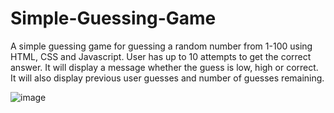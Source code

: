 # Simple-Guessing-Game
A simple guessing game for guessing a random number from 1-100 using HTML, CSS and Javascript.
User has up to 10 attempts to get the correct answer. It will display a message whether the guess is low, high or correct. It will also display previous user guesses and number of guesses remaining. 

![image](https://user-images.githubusercontent.com/68848197/110239178-c0977b00-7f56-11eb-91c0-533f5c8e0302.png)
